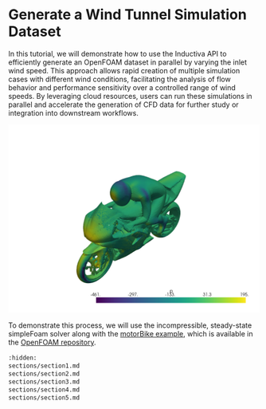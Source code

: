 # Generate a Wind Tunnel Simulation Dataset
In this tutorial, we will demonstrate how to use the Inductiva API to efficiently generate an OpenFOAM dataset 
in parallel by varying the inlet wind speed. This approach allows rapid creation of multiple simulation cases 
with different wind conditions, facilitating the analysis of flow behavior and performance sensitivity over 
a controlled range of wind speeds. By leveraging cloud resources, users can run these simulations in parallel 
and accelerate the generation of CFD data for further study or integration into downstream workflows.

<p align="center"><img src="../_static/bike_pressure_field.png" alt="OpenFOAM motorBike visualization" width="700"></p>

To demonstrate this process, we will use the incompressible, steady-state simpleFoam solver along with 
the [motorBike example](https://develop.openfoam.com/Development/openfoam/-/tree/master/tutorials/incompressible/simpleFoam/motorBike), which is available in the [OpenFOAM repository](https://develop.openfoam.com/Development/openfoam).

```{toctree}
:hidden:
sections/section1.md
sections/section2.md
sections/section3.md
sections/section4.md
sections/section5.md
```